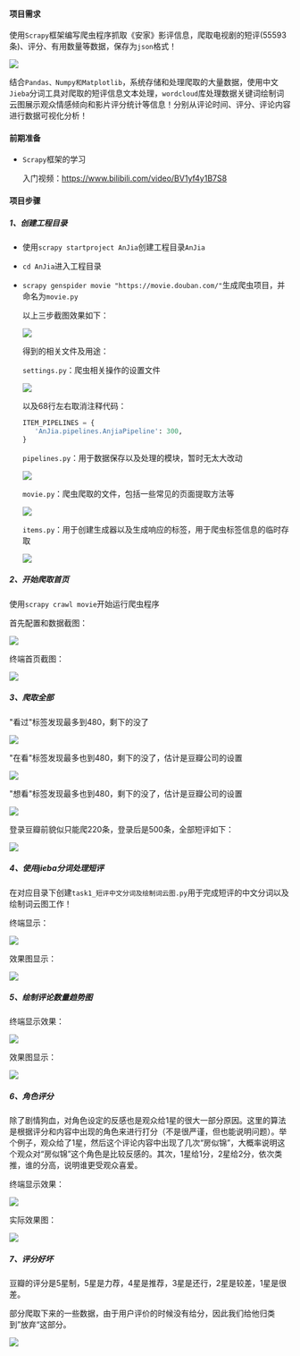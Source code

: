 #### 项目需求

使用`Scrapy`框架编写爬虫程序抓取《安家》影评信息，爬取电视剧的短评(55593条)、评分、有用数量等数据，保存为`json`格式！

![](images/网页信息.png)

结合`Pandas、Numpy和Matplotlib`，系统存储和处理爬取的大量数据，使用中文`Jieba`分词工具对爬取的短评信息文本处理，`wordcloud`库处理数据关键词绘制词云图展示观众情感倾向和影片评分统计等信息！分别从评论时间、评分、评论内容进行数据可视化分析！



#### 前期准备

- `Scrapy`框架的学习

    入门视频：https://www.bilibili.com/video/BV1yf4y1B7S8



#### 项目步骤

##### 1、创建工程目录

- 使用`scrapy startproject AnJia`创建工程目录`AnJia`

- `cd AnJia`进入工程目录

- `scrapy genspider movie "https://movie.douban.com/"`生成爬虫项目，并命名为`movie.py`

    以上三步截图效果如下：

    ![](images/scrapy框架启动.png)

    得到的相关文件及用途：

    `settings.py`：爬虫相关操作的设置文件

    ![](images/settings.py待修改地方.png)

    以及68行左右取消注释代码：

    ```python
    ITEM_PIPELINES = {
       'AnJia.pipelines.AnjiaPipeline': 300,
    }
    ```

    `pipelines.py`：用于数据保存以及处理的模块，暂时无太大改动

    ![](images/pipelines.py文件.png)

    `movie.py`：爬虫爬取的文件，包括一些常见的页面提取方法等

    ![](images/movie.py文件.png)

    `items.py`：用于创建生成器以及生成响应的标签，用于爬虫标签信息的临时存取

    ![](images/items.py文件.png)



##### 2、开始爬取首页

使用`scrapy crawl movie`开始运行爬虫程序

首先配置和数据截图：

![](images/首页数据截图.png)

终端首页截图：

![](images/首页终端截图.png)



##### 3、爬取全部

"看过"标签发现最多到480，剩下的没了

![](images/豆瓣看过页数.png)

"在看"标签发现最多也到480，剩下的没了，估计是豆瓣公司的设置

![](images/豆瓣在看页数.png)

"想看"标签发现最多也到480，剩下的没了，估计是豆瓣公司的设置

![](images/豆瓣想看页数.png)

登录豆瓣前貌似只能爬220条，登录后是500条，全部短评如下：

![](images/全部短评信息爬取.png)



##### 4、使用jieba分词处理短评

在对应目录下创建`task1_短评中文分词及绘制词云图.py`用于完成短评的中文分词以及绘制词云图工作！

终端显示：

![](images/词云图终端.png)

效果图显示：

![](AnJia/pictures/《安家》短评词云图.jpg)

##### 5、绘制评论数量趋势图

终端显示效果：

![](images/评论数量趋势图.png)

效果图显示：

![](AnJia/pictures/《安家》评论趋势折线图.jpg)



##### 6、角色评分

除了剧情狗血，对角色设定的反感也是观众给1星的很大一部分原因。这里的算法是根据评分和内容中出现的角色来进行打分（不是很严谨，但也能说明问题）。举个例子，观众给了1星，然后这个评论内容中出现了几次“房似锦”，大概率说明这个观众对“房似锦”这个角色是比较反感的。其次，1星给1分，2星给2分，依次类推，谁的分高，说明谁更受观众喜爱。

终端显示效果：

![](images/角色评分终端显示.png)

实际效果图：

![](AnJia/pictures/《安家》角色评分柱状图.jpg)



##### 7、评分好坏

豆瓣的评分是5星制，5星是力荐，4星是推荐，3星是还行，2星是较差，1星是很差。

部分爬取下来的一些数据，由于用户评价的时候没有给分，因此我们给他归类到”放弃“这部分。

![](AnJia/pictures/《安家》推荐版柱状图.jpg)